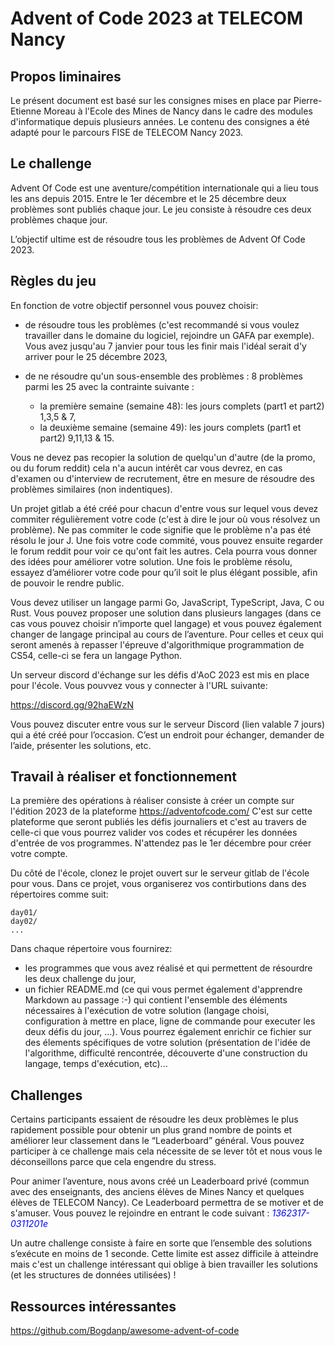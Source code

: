 # Advent of Code 2023 at TELECOM Nancy

## Propos liminaires
Le présent document est basé sur les consignes mises en place par Pierre-Etienne Moreau à l'Ecole des Mines de Nancy dans le cadre des modules d'informatique depuis plusieurs années. Le contenu des consignes a été adapté pour le parcours FISE de TELECOM Nancy 2023.

## Le challenge

Advent Of Code est une aventure/compétition internationale qui a lieu tous les ans depuis 2015. Entre le 1er décembre et le 25 décembre deux problèmes sont publiés chaque jour. Le jeu consiste à résoudre ces deux problèmes chaque jour.

L’objectif ultime est de résoudre tous les problèmes de Advent Of Code 2023. 

## Règles du jeu

En fonction de votre objectif personnel vous pouvez choisir:

* de résoudre tous les problèmes (c'est recommandé si vous voulez travailler dans le domaine du logiciel, rejoindre un GAFA par exemple). Vous avez jusqu'au 7 janvier pour tous les finir mais l'idéal serait d'y arriver pour le 25 décembre 2023,

* de ne résoudre qu'un sous-ensemble des problèmes : 8 problèmes parmi les 25 avec la contrainte suivante : 

    * la première semaine (semaine 48): les jours complets (part1 et part2) 1,3,5 & 7, 
    * la deuxième semaine (semaine 49): les jours complets (part1 et part2) 9,11,13 & 15.

Vous ne devez pas recopier la solution de quelqu'un d'autre (de la promo, ou du forum reddit) cela n'a aucun intérêt car vous devrez, en cas d'examen ou d'interview de recrutement, être en mesure de résoudre des problèmes similaires (non indentiques).

Un projet gitlab a été créé pour chacun d'entre vous sur lequel vous devez commiter régulièrement votre code (c'est à dire le jour où vous résolvez un problème). Ne pas commiter le code signifie que le problème n'a pas été résolu le jour J.
Une fois votre code commité, vous pouvez ensuite regarder le forum reddit pour voir ce qu'ont fait les autres. Cela pourra vous donner des idées pour améliorer votre solution. Une fois le problème résolu, essayez d’améliorer votre code pour qu’il soit le plus élégant possible, afin de pouvoir le rendre public.

Vous devez utiliser un langage parmi Go, JavaScript, TypeScript, Java, C ou Rust. Vous pouvez proposer une solution dans plusieurs langages (dans ce cas vous pouvez choisir n’importe quel langage) et vous pouvez également changer de langage principal au cours de l’aventure. Pour celles et ceux qui seront amenés à repasser l'épreuve d'algorithmique programmation de CS54, celle-ci se fera un langage Python.

Un serveur discord d'échange sur les défis d'AoC 2023 est mis en place pour l'école. Vous pouvvez vous y connecter à l'URL suivante:

https://discord.gg/92haEWzN

Vous pouvez discuter entre vous sur le serveur Discord (lien valable 7 jours) qui a été créé pour l’occasion. C’est un endroit pour échanger, demander de l’aide, présenter les solutions, etc.

## Travail à réaliser et fonctionnement

La première des opérations à réaliser consiste à créer un compte sur l'édition 2023 de la plateforme https://adventofcode.com/
C'est sur cette plateforme que seront publiés les défis journaliers et c'est au travers de celle-ci que vous pourrez valider vos codes et récupérer les données d'entrée de vos programmes. N'attendez pas le 1er décembre pour créer votre compte.

Du côté de l'école, clonez le projet ouvert sur le serveur gitlab de l'école pour vous. Dans ce projet, vous organiserez vos contirbutions dans des répertoires comme suit:

```
day01/
day02/
...
```
Dans chaque répertoire vous fournirez:

* les programmes que vous avez réalisé et qui permettent de résourdre les deux challenge du jour,
* un fichier README.md (ce qui vous permet également d'apprendre Markdown au passage :-) qui contient l'ensemble des éléments nécessaires à l'exécution de votre solution (langage choisi, configuration à mettre en place, ligne de commande pour executer les deux défis du jour, ...). Vous pourrez également enrichir ce fichier sur des élements spécifiques de votre solution (présentation de l'idée de l'algorithme, difficulté rencontrée, découverte d'une construction du langage, temps d'exécution, etc)...

## Challenges

Certains participants essaient de résoudre les deux problèmes le plus rapidement possible pour obtenir un plus grand nombre de points et améliorer leur classement dans le “Leaderboard” général. Vous pouvez participer à ce challenge mais cela nécessite de se lever tôt et nous vous le déconseillons parce que cela engendre du stress.

Pour animer l’aventure, nous avons créé un Leaderboard privé (commun avec des enseignants, des anciens élèves de Mines Nancy et quelques élèves de TELECOM Nancy). Ce Leaderboard permettra de se motiver et de s'amuser. Vous pouvez le rejoindre en entrant le code suivant : <span style="color:blue">*1362317-0311201e*</span> 

Un autre challenge consiste à faire en sorte que l’ensemble des solutions s’exécute en moins de 1 seconde. Cette limite est assez difficile à atteindre mais c'est un challenge intéressant qui oblige à bien travailler les solutions (et les structures de données utilisées) !


## Ressources intéressantes

https://github.com/Bogdanp/awesome-advent-of-code



